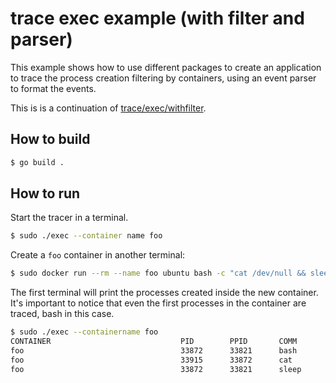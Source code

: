 # trace exec example (with filter and parser)

This example shows how to use different packages to create an
application to trace the process creation filtering by containers, using
an event parser to format the events.

This is is a continuation of
[trace/exec/withfilter](../../../withfilter/trace/exec/).

## How to build

```bash
$ go build .
```

## How to run

Start the tracer in a terminal.

```bash
$ sudo ./exec --container name foo
```

Create a `foo` container in another terminal:

```bash
$ sudo docker run --rm --name foo ubuntu bash -c "cat /dev/null && sleep 2"
```

The first terminal will print the processes created inside the new
container. It's important to notice that even the first processes in the
container are traced, bash in this case.

```bash
$ sudo ./exec --containername foo
CONTAINER                             PID        PPID       COMM             RET ARGS
foo                                   33872      33821      bash             0   /usr/bin/bash -c cat /dev/null && sleep 2
foo                                   33915      33872      cat              0   /usr/bin/cat /dev/null
foo                                   33872      33821      sleep            0   /usr/bin/sleep 2
```
